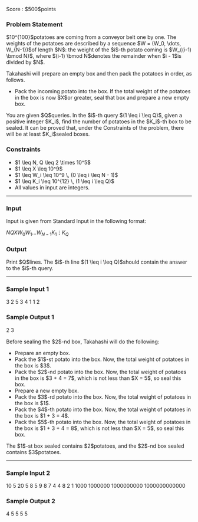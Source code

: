
<div>

<span>

<span>

<p>
Score : $500$points
</p>

<div>

<section>

### **Problem Statement**

<p>
$10^{100}$potatoes are coming from a conveyor belt one by one. The weights of the potatoes are described by a sequence $W = (W_0, \dots, W_{N-1})$of length $N$: the weight of the $i$-th potato coming is $W_{(i-1) \bmod N}$, where $(i-1) \bmod N$denotes the remainder when $i - 1$is divided by $N$.
</p>

<p>
Takahashi will prepare an empty box and then pack the potatoes in order, as follows.
</p>

<ul>

<li>
Pack the incoming potato into the box. If the total weight of the potatoes in the box is now $X$or greater, seal that box and prepare a new empty box.
</li>

</ul>

<p>
You are given $Q$queries. In the $i$-th query $(1 \leq i \leq Q)$, given a positive integer $K_i$, find the number of potatoes in the $K_i$-th box to be sealed. It can be proved that, under the Constraints of the problem, there will be at least $K_i$sealed boxes.
</p>

</section>

</div>

<div>

<section>

### **Constraints**

<ul>

<li>
$1 \leq N, Q \leq 2 \times 10^5$
</li>

<li>
$1 \leq X \leq 10^9$
</li>

<li>
$1 \leq W_i \leq 10^9 \, (0 \leq i \leq N - 1)$
</li>

<li>
$1 \leq K_i \leq 10^{12} \, (1 \leq i \leq Q)$
</li>

<li>
All values in input are integers.
</li>

</ul>

</section>

</div>

---

<div>

<div>

<section>

### **Input**

<p>
Input is given from Standard Input in the following format:
</p>

<div>

$N$$Q$$X$$W_0$$W_1$$\ldots$$W_{N-1}$$K_1$$\vdots$$K_Q$
</div>

</section>

</div>

<div>

<section>

### **Output**

<p>
Print $Q$lines. The $i$-th line $(1 \leq i \leq Q)$should contain the answer to the $i$-th query.
</p>

</section>

</div>

</div>

---

<div>

<section>

### **Sample Input 1**

<div>

3 2 5
3 4 1
1
2

</div>

</section>

</div>

<div>

<section>

### **Sample Output 1**

<div>

2
3

</div>

<p>
Before sealing the $2$-nd box, Takahashi will do the following:
</p>

<ul>

<li>
Prepare an empty box.
</li>

<li>
Pack the $1$-st potato into the box. Now, the total weight of potatoes in the box is $3$.
</li>

<li>
Pack the $2$-nd potato into the box. Now, the total weight of potatoes in the box is $3 + 4 = 7$, which is not less than $X = 5$, so seal this box.
</li>

<li>
Prepare a new empty box.
</li>

<li>
Pack the $3$-rd potato into the box. Now, the total weight of potatoes in the box is $1$.
</li>

<li>
Pack the $4$-th potato into the box. Now, the total weight of potatoes in the box is $1 + 3 = 4$.
</li>

<li>
Pack the $5$-th potato into the box. Now, the total weight of potatoes in the box is $1 + 3 + 4 = 8$, which is not less than $X = 5$, so seal this box.
</li>

</ul>

<p>
The $1$-st box sealed contains $2$potatoes, and the $2$-nd box sealed contains $3$potatoes.
</p>

</section>

</div>

---

<div>

<section>

### **Sample Input 2**

<div>

10 5 20
5 8 5 9 8 7 4 4 8 2
1
1000
1000000
1000000000
1000000000000

</div>

</section>

</div>

<div>

<section>

### **Sample Output 2**

<div>

4
5
5
5
5

</div>

</section>

</div>

</span>

</span>

</div>
